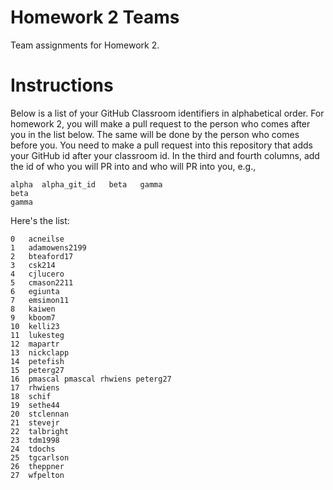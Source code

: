 # Homework 2 Teams

Team assignments for Homework 2.

# Instructions

Below is a list of your GitHub Classroom identifiers in 
alphabetical order.  For homework 2, you will 
make a pull request to the person who comes after you in the list below.
The same will be done by the person who comes before you.  You need
to make a pull request into this repository that adds your
GitHub id after your classroom id.  In the third and fourth columns,
add the id of who you will PR into and who will PR into you, e.g., 

```
alpha  alpha_git_id   beta   gamma  
beta
gamma
```

Here's the list:

```
0	acneilse
1	adamowens2199
2	bteaford17
3	csk214
4	cjlucero
5	cmason2211
6	egiunta
7	emsimon11
8	kaiwen
9	kboom7
10	kelli23
11	lukesteg
12	mapartr
13	nickclapp
14	petefish
15	peterg27
16	pmascal pmascal rhwiens peterg27
17	rhwiens
18	schif
19	sethe44
20	stclennan
21	stevejr
22	talbright
23	tdm1998
24	tdochs
25	tgcarlson
26	theppner
27	wfpelton
```

